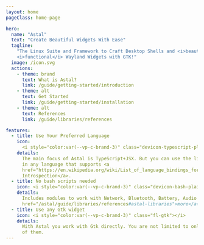 ```yaml
---
layout: home
pageClass: home-page

hero:
  name: "Astal"
  text: "Create Beautiful Widgets With Ease"
  tagline:
    "The Linux Suite and Framework to Craft Desktop Shells and <i>beautiful</i>
    <i>functional</i> Wayland Widgets with GTK!"
  image: /icon.svg
  actions:
    - theme: brand
      text: What is Astal?
      link: /guide/getting-started/introduction
    - theme: alt
      text: Get Started
      link: /guide/getting-started/installation
    - theme: alt
      text: References
      link: /guide/libraries/references

features:
  - title: Use Your Preferred Language
    icon:
      <i style="color:var(--vp-c-brand-3)" class="devicon-typescript-plain"></i>
    details:
      The main focus of Astal is TypeScript+JSX. But you can use the libraries
      in any language that supports <a
      href="https://en.wikipedia.org/wiki/List_of_language_bindings_for_GTK">Gobject
      Introspection</a>.
  - title: No bash scripts needed
    icon: <i style="color:var(--vp-c-brand-3)" class="devicon-bash-plain"></i>
    details:
      Includes modules to work with Network, Bluetooth, Battery, Audio and <a
      href="/astal/guide/libraries/references#astal-libraries">more</a>.
  - title: Use any Gtk widget
    icon: <i style="color:var(--vp-c-brand-3)" class="fl-gtk"></i>
    details:
      With Astal you work with Gtk directly. You are not limited to only a set
      of them.
---
```


<style>
:root {
  --vp-home-hero-name-color: transparent;
  --vp-home-hero-name-background: -webkit-linear-gradient(120deg, var(--vp-c-purple-3), var(--vp-c-brand-3));

  --vp-home-hero-image-background-image: linear-gradient(-45deg, var(--vp-c-purple-3), var(--vp-c-brand-3));
  --vp-home-hero-image-filter: blur(44px);
}

:root {
  --overlay-gradient: color-mix(in srgb, var(--vp-c-brand-1), transparent 55%);
}

.dark {
  --overlay-gradient: color-mix(in srgb, var(--vp-c-brand-1), transparent 85%);
}

.home-page {
  background:
    linear-gradient(215deg, var(--overlay-gradient), transparent 40%),
    radial-gradient(var(--overlay-gradient), transparent 40%) no-repeat -60vw -40vh / 105vw 200vh,
    radial-gradient(var(--overlay-gradient), transparent 65%) no-repeat 50% calc(100% + 20rem) / 60rem 30rem;

  .VPFeature a {
    font-weight: bold;
    color: var(--vp-c-brand-2);
  }

  .VPFooter {
    background-color: transparent !important;
    border: none;
  }

  .VPNavBar:not(.top) {
    background-color: transparent !important;
    -webkit-backdrop-filter: blur(16px);
    backdrop-filter: blur(16px);

    div.divider {
      display: none;
    }
  }
}

@media (min-width: 640px) {
  :root {
    --vp-home-hero-image-filter: blur(56px);
  }
}

@media (min-width: 960px) {
  :root {
    --vp-home-hero-image-filter: blur(68px);
  }
}
</style>
